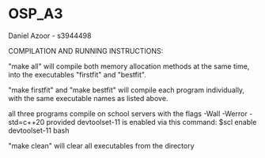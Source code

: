 # OSP_A3
Daniel Azoor - s3944498

COMPILATION AND RUNNING INSTRUCTIONS:

"make all" will compile both memory allocation methods at the same time, into the executables
"firstfit" and "bestfit".

"make firstfit" and "make bestfit" will compile each program individually, with the same executable
names as listed above.

all three programs compile on school servers with the flags -Wall -Werror -std=c++20 provided
devtoolset-11 is enabled via this command: $scl enable devtoolset-11 bash

"make clean" will clear all executables from the directory